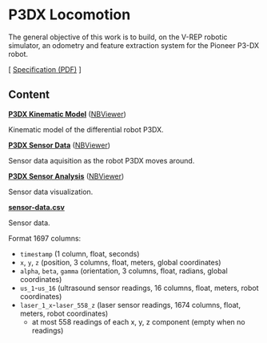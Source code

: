 # P3DX Locomotion

The general objective of this work is to build, on the V-REP robotic simulator, an odometry and feature extraction system for the Pioneer P3-DX robot.

[ [Specification (PDF)](https://www.ic.unicamp.br/~esther/teaching/2019s2/mo651/P1.pdf) ]

## Content

[**P3DX Kinematic Model**](P3DX%20Kinematic%20Model.ipynb) ([NBViewer](https://nbviewer.jupyter.org/github/cirocavani/MO651-Robotics/blob/master/workspace/P1/P3DX%20Kinematic%20Model.ipynb))

Kinematic model of the differential robot P3DX.


[**P3DX Sensor Data**](P3DX%20Sensor%20Data.ipynb) ([NBViewer](https://nbviewer.jupyter.org/github/cirocavani/MO651-Robotics/blob/master/workspace/P1/P3DX%20Sensor%20Data.ipynb))

Sensor data aquisition as the robot P3DX moves around.


[**P3DX Sensor Analysis**](P3DX%20Sensor%20Analysis.ipynb) ([NBViewer](https://nbviewer.jupyter.org/github/cirocavani/MO651-Robotics/blob/master/workspace/P1/P3DX%20Sensor%20Analysis.ipynb))

Sensor data visualization.


[**sensor-data.csv**](sensor-data.csv)

Sensor data.

Format 1697 columns:

* `timestamp` (1 column, float, seconds)
* `x`, `y`, `z` (position, 3 columns, float, meters, global coordinates)
* `alpha`, `beta`, `gamma` (orientation, 3 columns, float, radians, global coordinates)
* `us_1`-`us_16` (ultrasound sensor readings, 16 columns, float, meters, robot coordinates)
* `laser_1_x`-`laser_558_z` (laser sensor readings, 1674 columns, float, meters, robot coordinates)
    - at most 558 readings of each x, y, z component (empty when no readings)
